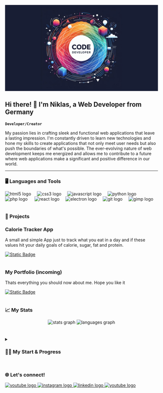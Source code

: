 <div align="center" >
    <img src="https://github.com/niklasT201/niklasT201/blob/main/banner.jpg"/>
</div>

<h2 align="left">Hi there! 👋 I'm Niklas, a Web Developer from Germany</h2>

<p dir="auto"><strong><code>Developer/Creator</code></strong></p>

<p align="left">My passion lies in crafting sleek and functional web applications that leave a lasting impression. I'm constantly driven to learn new technologies and hone my skills to create applications that not only meet user needs but also push the boundaries of what's possible. The ever-evolving nature of web development keeps me energized and allows me to contribute to a future where web applications make a significant and positive difference in our world.</p>

<hr>

### 🖥️ Languages and Tools


<div align="left">
  <img src="https://cdn.jsdelivr.net/gh/devicons/devicon/icons/html5/html5-original.svg" height="30" alt="html5 logo"  />
  <img width="12" />
  <img src="https://cdn.jsdelivr.net/gh/devicons/devicon/icons/css3/css3-original.svg" height="30" alt="css3 logo"  />
  <img width="12" />
  <img src="https://cdn.jsdelivr.net/gh/devicons/devicon/icons/javascript/javascript-original.svg" height="30" alt="javascript logo"  />
  <img width="12" />
  <img src="https://cdn.jsdelivr.net/gh/devicons/devicon/icons/python/python-original.svg" height="30" alt="python logo"  />
  <img width="12" />
  <img src="https://cdn.jsdelivr.net/gh/devicons/devicon@latest/icons/php/php-original.svg" height="35" alt="php logo" />  
  <img width="15" />
  <img src="https://cdn.jsdelivr.net/gh/devicons/devicon/icons/react/react-original.svg" height="30" alt="react logo"  />
  <img width="12" />
  <img src="https://cdn.jsdelivr.net/gh/devicons/devicon@latest/icons/electron/electron-original.svg" height="30" alt="electron logo" />
  <img width="12" />
  <img src="https://cdn.jsdelivr.net/gh/devicons/devicon@latest/icons/git/git-original.svg" height="30" alt="git logo" />
  <img width="12" />
  <img src="https://cdn.jsdelivr.net/gh/devicons/devicon@latest/icons/gimp/gimp-original.svg" height="30" alt="gimp logo" />
</div>




#

 ### ‍📁 Projects
  <div class="project-card">
  <h3>Calorie Tracker App</h3>
  <p>A small and simple App just to track what you eat in a day and if these values hit your daily goals of calorie, sugar, fat and protein.</p>
    <a href="https://calorie-tracker-213.netlify.app">
  <img alt="Static Badge" src="https://img.shields.io/badge/Tracker-orange?style=for-the-badge&logo=Portfolio&color=orange">
    </a>
</div>

<br>

<div class="project-card">
  <h3>My Portfolio (incoming)</h3>
  <p>Thats everything you should now about me. Hope you like it</p>
  <a href="#">
  <img alt="Static Badge" src="https://img.shields.io/badge/Portfolio-purple?style=for-the-badge&logo=Portfolio&color=purple">
  </a>
</div>



  #

### 📈 My Stats
<div align="center">
  <img src="https://github-readme-stats.vercel.app/api?username=niklasT201&hide_title=false&hide_rank=false&show_icons=true&include_all_commits=true&count_private=true&disable_animations=false&theme=dracula&locale=en&hide_border=false" height="150" alt="stats graph" />
  <img src="https://github-readme-stats.vercel.app/api/top-langs?username=niklasT201&locale=en&hide_title=false&layout=compact&card_width=320&langs_count=5&theme=dracula&hide_border=false" height="150" alt="languages graph"  />
</div>

#

<details>
 <summary><h3>👨‍💻 My Start & Progress</h3></summary>
   My journey began with a formal apprenticeship program in Information Technology, known as an "Ausbildung zum Informationstechnischen Assistenten" (German for Ausbildung as Information Technology Assistant). This provided a solid foundation in the technical aspects of IT.

Even outside of programming sessions, my mind buzzes with potential solutions to coding challenges.  There's a real burning passion for it – it's more than just a hobby!

My initial foray into programming was with Visual Basic, and it quickly propelled me towards the exciting world of web development.  I wasn't satisfied with just building websites – I craved a bigger challenge. That's when I set my sights on creating a website that could also function as a mobile app.  This ambitious project allowed me to push my boundaries, applying my knowledge and gaining invaluable experience in the ever-evolving field of web development.

In addition to web development, I've also been exploring the fascinating world of AI, particularly its application in voice cloning. This foray into a different area of technology demonstrates my curiosity and desire to keep learning and expanding my skillset.

The future of web development is brimming with possibilities, and I'm eager to be a part of it. My list of project ideas keeps growing, with everything from innovative web applications to user-friendly mobile interfaces on my mind.  I can't wait to dive into new technologies, overcome challenges, and keep pushing the boundaries of what's possible. The fire for programming burns bright, and I'm excited to see what I can create next!

</details>

#


### 🌐 Let's connect!

<div align="left">
  <a href="https://www.youtube.com/channel/UCdWbckH4tWVfuqyt7KUWg6A">  
    <img src="https://img.shields.io/static/v1?message=Youtube&logo=youtube&label=&color=FF0000&logoColor=white&labelColor=&style=for-the-badge" height="35" alt="youtube logo" />
  </a>
  <a href="https://www.instagram.com/n21_s01/">
    <img src="https://img.shields.io/static/v1?message=Instagram&logo=instagram&label=&color=E4405F&logoColor=white&labelColor=&style=for-the-badge" height="35" alt="instagram logo" />
  </a>
  <a href="https://www.linkedin.com/in/niklas-stadie-a04517266/">    
    <img src="https://img.shields.io/static/v1?message=LinkedIn&logo=linkedin&label=&color=0077B5&logoColor=white&labelColor=&style=for-the-badge" height="35" alt="linkedin logo" />
  </a>
   <a href="https://www.xing.com/profile/Niklas_Stadie">  
    <img src="https://img.shields.io/badge/Xing-lightgreen?style=for-the-badge&logo=xing&logoColor=white&color=lightgreen&cacheSeconds=3600" height="35" alt="youtube logo" />
  </a>
</div>


<br clear="both">
